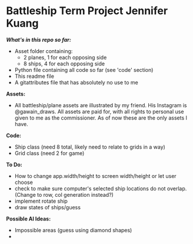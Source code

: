 # Battleship Term Project Jennifer Kuang
 
***What's in this repo so far:***
- Asset folder containing:
    - 2 planes, 1 for each opposing side
    - 8 ships, 4 for each opposing side
- Python file containing all code so far (see 'code' section)
- This readme file
- A gitattributes file that has absolutely no use to me

**Assets:**
- All battleship/plane assets are illustrated by my friend. His Instagram is 
    @gawain_draws. All assets are paid for, with all rights to personal use 
    given to me as the commissioner. As of now these are the only assets I have.

**Code:**
- Ship class (need 8 total, likely need to relate to grids in a way)
- Grid class (need 2 for game)

**To Do:**
- How to change app.width/height to screen width/height or let user choose
- check to make sure computer's selected ship locations do not overlap. (Change to row, col generation instead?)
- implement rotate ship
- draw states of ships/guess

**Possible AI Ideas:**
- Impossible areas (guess using diamond shapes)
- 
